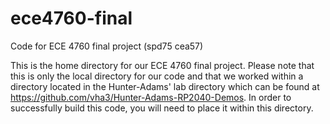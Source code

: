 # ece4760-final
Code for ECE 4760 final project (spd75 cea57)

This is the home directory for our ECE 4760 final project. Please note that this is only the local directory for our code and that we worked within a directory located in the Hunter-Adams' lab directory which can be found at https://github.com/vha3/Hunter-Adams-RP2040-Demos. In order to successfully build this code, you will need to place it within this directory.
